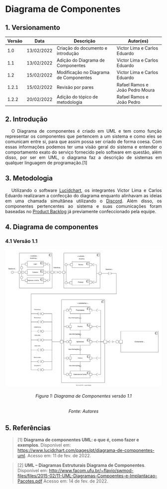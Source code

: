 # Diagrama de Componentes

## 1. Versionamento

| Versão | Data       | Descrição                              | Autor(es)                       |
| ------ | ---------- | -------------------------------------- | ------------------------------- |
| 1.0    | 13/02/2022 | Criação do documento e introdução      | Victor Lima e Carlos Eduardo    |
| 1.1    | 13/02/2022 | Adição do Diagrama de Componentes      | Victor Lima e Carlos Eduardo    |
| 1.2    | 15/02/2022 | Modificação no Diagrama de Componentes | Victor Lima e Carlos Eduardo    |
| 1.2.1  | 15/02/2022 | Revisão por pares                      | Rafael Ramos e João Pedro Moura |
| 1.2.2  | 20/02/2022 | Adição do tópico de metodologia        | Rafael Ramos e João Pedro       |

## 2. Introdução

<p align="justify" style="text-indent: 20px">O Diagrama de componentes é criado em UML e tem como função representar os componentes que pertencem a um sistema e como eles se comunicam entre si, para que assim possa ser criado de forma coesa. Com essas informações podemos ter uma visão geral do sistema e entender o comportamento exato do serviço fornecido pelo software em questão, além disso, por ser em UML, o diagrama faz a descrição de sistemas em qualquer linguagem de programação.[1]</p>

## 3. Metodologia

<p align="justify" style="text-indent: 20px">Utilizando o software <a href="https://www.lucidchart.com/pages/">Lucidchart</a>, os integrantes Victor Lima e Carlos Eduardo realizaram a confecção do diagrama enquanto alinhavam as ideias em uma chamada simultânea utilizando o <a href="https://discord.com/app">Discord</a>. Além disso, os componentes pertencentes ao sistema e suas comunicações foram baseadas no <a href="../../agil/product_backlog">Product Backlog</a> já previamente confeccionado pela equipe.</p>

## 4. Diagrama de componentes

### 4.1 Versão 1.1

<img src="../../../assets/modelagem/diagramaComponentes.svg" class="zoom"/>
<h6 align = "center">Figura 1: Diagrama de Componentes versão 1.1</h6>
<h6 align = "center">Fonte: Autores</h6>

## 5. Referências

> [1] **Diagrama de componentes UML: o que é, como fazer e exemplos**. Disponível em: <a href="https://www.lucidchart.com/pages/pt/diagrama-de-componentes-uml" target="_blanck">https://www.lucidchart.com/pages/pt/diagrama-de-componentes-uml</a>. Acesso em: 11 de fev. de 2022.

> [2] **UML – Diagramas Estruturais Diagrama de Componentes**. Disponível em: <a href="http://www.facom.ufu.br/~flavio/swmod-files/files/2015-02/11-UML-Diagramas-Compoentes-e-Implantacao-Pacotes.pdf" target="_blanck">http://www.facom.ufu.br/~flavio/swmod-files/files/2015-02/11-UML-Diagramas-Compoentes-e-Implantacao-Pacotes.pdf</a> Acesso em: 14 de fev. de 2022.
